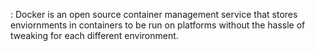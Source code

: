 : Docker is an open source container management service that stores enviornments in containers to be run on platforms without the hassle of tweaking for each different environment.

